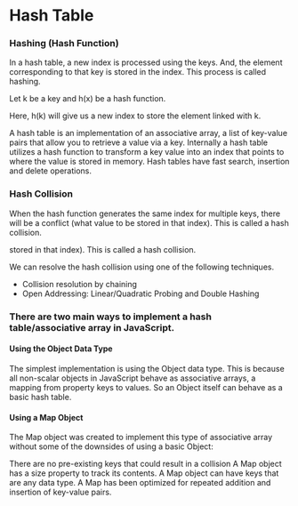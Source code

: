 # Hash Table

### Hashing (Hash Function)

In a hash table, a new index is processed using the keys. And, the element corresponding to that key is stored in the index. This process is called hashing.

Let k be a key and h(x) be a hash function.

Here, h(k) will give us a new index to store the element linked with k.


A hash table is an implementation of an associative array, a list of key-value pairs that allow you to retrieve a value via a key. Internally a hash table utilizes a hash function to transform a key value into an index that points to where the value is stored in memory. Hash tables have fast search, insertion and delete operations.

### Hash Collision

When the hash function generates the same index for multiple keys, there will be a conflict (what value to be stored in that index). This is called a hash collision.


stored in that index). This is called a hash collision.

We can resolve the hash collision using one of the following techniques.

* Collision resolution by chaining
* Open Addressing: Linear/Quadratic Probing and Double Hashing



### There are two main ways to implement a hash table/associative array in JavaScript.



#### Using the Object Data Type
The simplest implementation is using the Object data type. This is because all non-scalar objects in JavaScript behave as associative arrays, a mapping from property keys to values. So an Object itself can behave as a basic hash table.

#### Using a Map Object

The Map object was created to implement this type of associative array without some of the downsides of using a basic Object:

There are no pre-existing keys that could result in a collision
A Map object has a size property to track its contents.
A Map object can have keys that are any data type.
A Map has been optimized for repeated addition and insertion of key-value pairs.